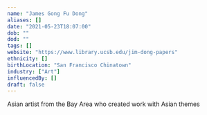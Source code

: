 ```yaml
---
name: "James Gong Fu Dong"
aliases: []
date: "2021-05-23T18:07:00"
dob: ""
dod: ""
tags: []
website: "https://www.library.ucsb.edu/jim-dong-papers"
ethnicity: []
birthLocation: "San Francisco Chinatown"
industry: ["Art"]
influencedBy: []
draft: false
---
```


Asian artist from the Bay Area who created work with Asian themes
